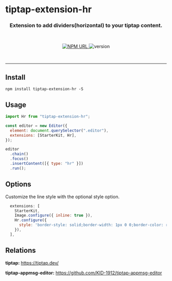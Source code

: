# tiptap-extension-hr

<h3 align="center">
    Extension to add dividers(horizontal) to your tiptap content.
</h3>

<br/>

<p align="center">
  <a href="https://www.npmjs.com/package/tiptap-extension-hr">
    <img
     alt="NPM URL"
     src="https://img.shields.io/badge/npm-tiptapExtensionHr?logo=npm">
  </a>
  <img
     alt="version"
     src="https://img.shields.io/badge/version-1.0.0-blue">
</p>

<br>

---

## Install

```shell
npm install tiptap-extension-hr -S
```

## Usage

```js
import Hr from "tiptap-extension-hr";

const editor = new Editor({
  element: document.querySelector(".editor"),
  extensions: [StarterKit, Hr],
});

editor
  .chain()
  .focus()
  .insertContent([{ type: "hr" }])
  .run();
```

## Options

Customize the line style with the optional style option.

```js
  extensions: [
    StarterKit,
    Image.configure({ inline: true }),
    Hr.configure({
      style: 'border-style: solid;border-width: 1px 0 0;border-color: rgba(0,0,0,0.1);transform-origin: 0 0;transform: scale(1, 0.5);'
    }),
  ],
```

## Relations

**tiptap:** https://tiptap.dev/

**tiptap-appmsg-editor:** https://github.com/KID-1912/tiptap-appmsg-editor
